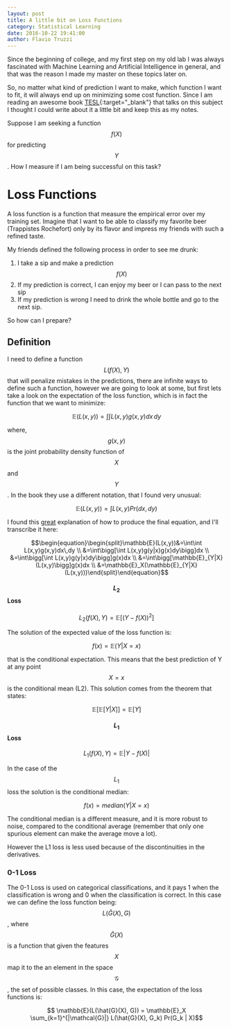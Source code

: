 ```yaml
---
layout: post
title: A little bit on Loss Functions
category: Statistical Learning
date: 2016-10-22 19:41:00
author: Flavio Truzzi
---
```


Since the beginning of college, and my first step on my old lab I was always fascinated
with Machine Learning and Artificial Intelligence in general, and that was the reason I made my master on these topics later on.  

So, no matter what kind of prediction I want to make, which function I want to fit, it will
always end up on minimizing some cost function. Since I am reading an awesome book [TESL](https://www.amazon.com/Elements-Statistical-Learning-Prediction-Statistics/dp/0387848576 "The Elements of Statistical Learning"){:target="_blank"}
that talks on this subject I thought I could write about it a little bit and keep this as my notes.

Suppose I am seeking a function $$f(X)$$ for predicting $$Y$$. How I measure if I am being
successful on this task?

# Loss Functions

A loss function is a function that measure the empirical error over my training set.
Imagine that I want to be able to classify my favorite beer (Trappistes Rochefort)
only by its flavor and impress my friends with such a refined taste.

My friends defined the following process in order to see me drunk:

  1. I take a sip and make a prediction $$ f(X) $$
  2. If my prediction is correct, I can enjoy my beer or I can pass to the next sip
  3. If my prediction is wrong I need to drink the whole bottle and go to the next sip.

So how can I prepare?

## Definition

I need to define a function $$ L(f(X), Y) $$  that will penalize mistakes in the predictions, there are
infinite ways to define such a function, however we are going to look at some, but first lets take a look on the expectation of
the loss function, which is in fact the function that we want to minimize:

$$ \mathbb{E}(L(x,y)) = \int \int L(x,y) g(x,y) dx\,dy $$

where, $$g(x,y)$$ is the joint probability density function of $$X$$ and $$Y$$.
In the book they use a different notation, that I found very unusual:

$$ \mathbb{E}(L(x,y)) = \int L(x, y) Pr(dx, dy) $$

I found this [great](http://stats.stackexchange.com/questions/67038/confused-by-derivation-of-regression-function) explanation of how to produce the final equation, and I'll transcribe it here:

$$\begin{equation}\begin{split}\mathbb{E}(L(x,y))&=\int\int L(x,y)g(x,y)dx\,dy \\
&=\int\bigg[\int L(x,y)g(y|x)g(x)dy\bigg]dx \\
&=\int\bigg[\int L(x,y)g(y|x)dy\bigg]g(x)dx \\
&=\int\bigg[\mathbb{E}_{Y|X} (L(x,y)\bigg]g(x)dx \\
&=\mathbb{E}_X(\mathbb{E}_{Y|X} (L(x,y)))\end{split}\end{equation}$$



#### $$L_2$$ Loss

$$ L_2(f(X), Y) = \mathbb{E}[(Y - f(X))^2] $$

The solution of the expected value of the loss function is:

$$ f(x) = \mathbb{E}(Y|X=x) $$

that is the conditional expectation. This means that the best prediction of Y at any
point $$X=x$$ is the conditional mean (L2). This solution comes from the theorem that states:

$$ \mathbb{E}[\mathbb{E}[Y|X]] = \mathbb{E} [Y]$$

#### $$L_1$$ Loss

$$ L_1(f(X), Y) = \mathbb{E} |Y - f(X)|$$

In the case of the $$L_1$$ loss the solution is the conditional median:

$$ f(x) = median(Y|X=x) $$

The conditional median is a different measure, and it is more robust to noise, compared
to the conditional average (remember that only one spurious element can make the average move a lot).

However the L1 loss is less used because of the discontinuities in the derivatives.

### 0-1 Loss

The 0-1 Loss is used on categorical classifications, and it pays 1 when the classification is wrong
and 0 when the classification is correct. In this case we can define the loss function being:
$$ L(\hat{G}(X), G) $$, where $$\hat{G}(X)$$ is a function that given the features $$X$$ map it to the an
element in the space $$\mathcal{G}$$, the set of possible classes. In this case, the expectation of the loss functions is:

$$ \mathbb{E}(L(\hat{G}(X), G)) = \mathbb{E}_X \sum_{k=1}^{|\mathcal{G}|} L(\hat{G}(X), G_k) Pr(G_k | X)$$
